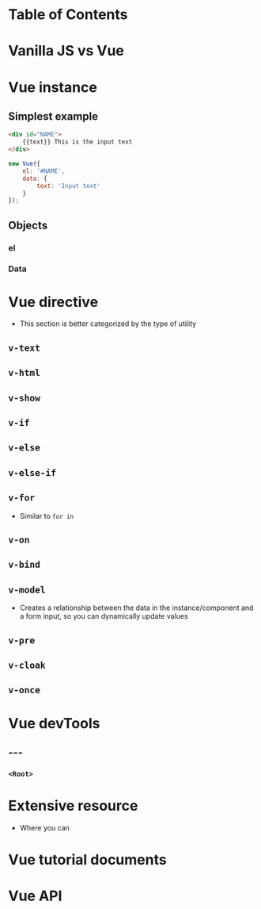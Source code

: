 # Table of Contents
# Vanilla JS vs Vue


# Vue instance
## Simplest example
```html
<div id="NAME">
    {{text}} This is the input text
</div>
```

```javascript
new Vue({
    el: '#NAME',
    data: {
        text: 'Input text'
    }
});
```
## Objects
### el
### Data

# Vue directive
- This section is better categorized by the type of utility
## ```v-text```
## ```v-html```
## ```v-show```
## ```v-if```
## ```v-else```
## ```v-else-if```
## ```v-for```
- Similar to ```for in```
## ```v-on```
## ```v-bind```
## ```v-model```
- Creates a relationship between the data in the instance/component and a form input, so you can dynamically update values
## ```v-pre```
## ```v-cloak```
## ```v-once```
# Vue devTools
## --- 
### ```<Root>```
# Extensive resource
- Where you can 


# Vue tutorial documents

# Vue API
